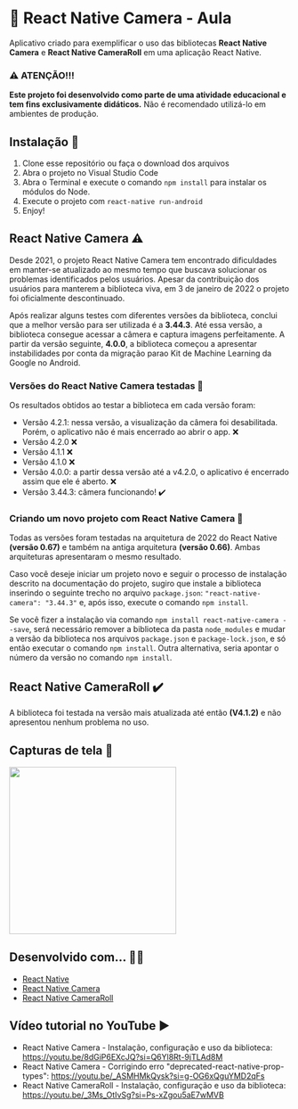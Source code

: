 # 🚀 React Native Camera - Aula
Aplicativo criado para exemplificar o uso das bibliotecas <b>React Native Camera</b> e <b>React Native CameraRoll</b> em uma aplicação React Native.

### ⚠️ ATENÇÃO!!!
**Este projeto foi desenvolvido como parte de uma atividade educacional e tem fins exclusivamente didáticos.** Não é recomendado utilizá-lo em ambientes de produção.


## Instalação 🚀
1. Clone esse repositório ou faça o download dos arquivos
2. Abra o projeto no Visual Studio Code
3. Abra o Terminal e execute o comando `npm install` para instalar os módulos do Node.
4. Execute o projeto com `react-native run-android`
5. Enjoy!

## React Native Camera ⚠️
Desde 2021, o projeto React Native Camera tem encontrado dificuldades em manter-se atualizado ao mesmo tempo que buscava solucionar os problemas identificados pelos usuários. 
Apesar da contribuição dos usuários para manterem a biblioteca viva, em 3 de janeiro de 2022 o projeto foi oficialmente descontinuado.

Após realizar alguns testes com diferentes versões da biblioteca, conclui que a melhor versão para ser utilizada é a <b>3.44.3</b>.
Até essa versão, a biblioteca consegue acessar a câmera e captura imagens perfeitamente. A partir da versão seguinte, <b>4.0.0</b>, a biblioteca começou a apresentar instabilidades por conta da migração parao Kit de Machine Learning da Google no Android.

### Versões do React Native Camera testadas 📝
Os resultados obtidos ao testar a biblioteca em cada versão foram:

- Versão 4.2.1: nessa versão, a visualização da câmera foi desabilitada. Porém, o aplicativo não é mais encerrado ao abrir o app. ❌
- Versão 4.2.0 ❌
- Versão 4.1.1 ❌
- Versão 4.1.0 ❌
- Versão 4.0.0: a partir dessa versão até a v4.2.0, o aplicativo é encerrado assim que ele é aberto. ❌
- Versão 3.44.3: câmera funcionando! ✔️

### Criando um novo projeto com React Native Camera 📁
Todas as versões foram testadas na arquitetura de 2022 do React Native <b>(versão 0.67)</b> e também na antiga arquitetura <b>(versão 0.66)</b>.
Ambas arquiteturas apresentaram o mesmo resultado.

Caso você deseje iniciar um projeto novo e seguir o processo de instalação descrito na documentação do projeto, sugiro que instale a biblioteca inserindo o seguinte trecho no arquivo `package.json`:
`"react-native-camera": "3.44.3"` e, após isso, execute o comando `npm install`.

Se você fizer a instalação via comando `npm install react-native-camera --save`, será necessário remover a biblioteca da pasta `node_modules` e mudar a versão da biblioteca nos arquivos `package.json` e `package-lock.json`, e só então executar o comando `npm install`.
Outra alternativa, seria apontar o número da versão no comando `npm install`.

## React Native CameraRoll ✔️
A biblioteca foi testada na versão mais atualizada até então <b>(V4.1.2)</b> e não apresentou nenhum problema no uso.

## Capturas de tela 📸
<img width="300" src="https://github.com/lucasfrag/React-Native-Camera-Exemplo/blob/master/Screenshots/02.png" >

## Desenvolvido com... 👨‍💻

* [React Native](https://reactnative.dev)
* [React Native Camera](https://react-native-camera.github.io/react-native-camera/docs/installation)
* [React Native CameraRoll](https://github.com/react-native-cameraroll/react-native-cameraroll)

## Vídeo tutorial no YouTube ▶️
- React Native Camera - Instalação, configuração e uso da biblioteca: https://youtu.be/8dGiP6EXcJQ?si=Q6Yl8Rt-9jTLAd8M
- React Native Camera - Corrigindo erro "deprecated-react-native-prop-types": https://youtu.be/_ASMHMkQysk?si=g-OG6xQguYMD2qFs
- React Native CameraRoll - Instalação, configuração e uso da biblioteca: https://youtu.be/_3Ms_OtIvSg?si=Ps-xZgou5aE7wMVB

